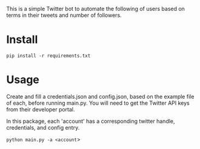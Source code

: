 This is a simple Twitter bot to automate the following of users based on terms in their tweets and number of followers.

# Install

`pip install -r requirements.txt`


# Usage

Create and fill a credentials.json and config.json, based on the example file of each, before running main.py. You will need to get the Twitter API keys from their developer portal.

In this package, each 'account' has a corresponding twitter handle, credentials, and config entry. 

`python main.py -a <account`>